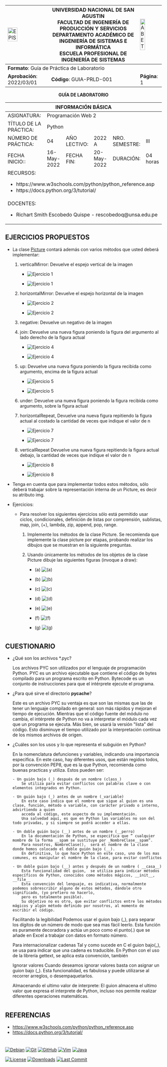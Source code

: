 <div align="center">
<table>
    <theader>
        <tr>
            <td><img src="https://github.com/rescobedoq/pw2/blob/main/epis.png?raw=true" alt="EPIS" style="width:50%; height:auto"/></td>
            <th>
                <span style="font-weight:bold;">UNIVERSIDAD NACIONAL DE SAN AGUSTIN</span><br />
                <span style="font-weight:bold;">FACULTAD DE INGENIERÍA DE PRODUCCIÓN Y SERVICIOS</span><br />
                <span style="font-weight:bold;">DEPARTAMENTO ACADÉMICO DE INGENIERÍA DE SISTEMAS E INFORMÁTICA</span><br />
                <span style="font-weight:bold;">ESCUELA PROFESIONAL DE INGENIERÍA DE SISTEMAS</span>
            </th>
            <td><img src="https://github.com/rescobedoq/pw2/blob/main/abet.png?raw=true" alt="ABET" style="width:50%; height:auto"/></td>
        </tr>
    </theader>
    <tbody>
        <tr><td colspan="3"><span style="font-weight:bold;">Formato</span>: Guía de Práctica de Laboratorio</td></tr>
        <tr><td><span style="font-weight:bold;">Aprobación</span>:  2022/03/01</td><td><span style="font-weight:bold;">Código</span>: GUIA-PRLD-001</td><td><span style="font-weight:bold;">Página</span>: 1</td></tr>
    </tbody>
</table>
</div>

<div align="center">
<span style="font-weight:bold;">GUÍA DE LABORATORIO</span><br />
</div>


<table>
<theader>
<tr><th colspan="6">INFORMACIÓN BÁSICA</th></tr>
</theader>
<tbody>
<tr><td>ASIGNATURA:</td><td colspan="5">Programación Web 2</td></tr>
<tr><td>TÍTULO DE LA PRÁCTICA:</td><td colspan="5">Python</td></tr>
<tr>
<td>NÚMERO DE PRÁCTICA:</td><td>04</td><td>AÑO LECTIVO:</td><td>2022 A</td><td>NRO. SEMESTRE:</td><td>III</td>
</tr>
<tr>
<td>FECHA INICIO::</td><td>16-May-2022</td><td>FECHA FIN:</td><td>20-May-2022</td><td>DURACIÓN:</td><td>04 horas</td>
</tr>
<tr><td colspan="6">RECURSOS:
    <ul>
        <li>https://www.w3schools.com/python/python_reference.asp</li>
        <li>https://docs.python.org/3/tutorial/</li>
    </ul>
</td>
</<tr>
<tr><td colspan="6">DOCENTES:
<ul>
<li>Richart Smith Escobedo Quispe - rescobedoq@unsa.edu.pe</li>
</ul>
</td>
</<tr>
</tdbody>
</table>



## EJERCICIOS PROPUESTOS

-   La clase [Picture](Tarea-del-Ajedrez/picture.py) contará además con varios métodos que usted deberá implementar:
    1.  verticalMirror: Devuelve el espejo vertical de la imagen
        
        - ![Ejercicio 1](Imagenes/imagen1.png)
        
        - ![Ejercicio 1](Imagenes/imagen1_1.png)
        
    2.  horizontalMirror: Devuelve el espejo horizontal de la imagen
        
        - ![Ejercicio 2](Imagenes/imagen2.png)
        
        - ![Ejercicio 2](Imagenes/imagen2_1.png)
        
    3.  negative: Devuelve un negativo de la imagen
    4.  join: Devuelve una nueva figura poniendo la figura del argumento al lado derecho de la figura actual
        
        - ![Ejercicio 4](Imagenes/imagen3.png)
        
        - ![Ejercicio 4](Imagenes/imagen3_1.png)
        
    5.  up: Devuelve una nueva figura poniendo la figura recibida como argumento, encima de la figura actual
        
        - ![Ejercicio 5](Imagenes/imagen4.png)
        
        - ![Ejercicio 5](Imagenes/imagen4_1.png)
        
    6.  under: Devuelve una nueva figura poniendo la figura recibida como argumento, sobre la figura actual
    7.  horizontalRepeat, Devuelve una nueva figura repitiendo la figura actual al costado la cantidad de veces que indique el valor de n
        
        - ![Ejercicio 7](Imagenes/imagen5.png)
        
        - ![Ejercicio 7](Imagenes/imagen5_1.png)
        
    8.  verticalRepeat Devuelve una nueva figura repitiendo la figura actual debajo, la cantidad de veces que indique el valor de n
        
        - ![Ejercicio 8](Imagenes/imagen6.png)
        
        - ![Ejercicio 8](Imagenes/imagen6_1.png)

-   Tenga en cuenta que para implementar todos estos métodos, sólo deberá trabajar sobre la representación interna de un Picture, es decir su atributo img.

-   Ejercicios:

    -   Para resolver los siguientes ejercicios sólo está permitido usar ciclos, condicionales, definición de listas por comprensión, sublistas, map, join, (+), lambda, zip, append, pop, range.

        1.  Implemente los métodos de la clase Picture. Se recomienda que implemente la clase picture por etapas, probando realizar los dibujos que se muestran en la siguiente preguntas.
        2.  Usando únicamente los métodos de los objetos de la clase Picture dibuje las siguientes figuras (invoque a draw):

            *    (a) ![(a)](imagenes/ejercicio_02_a.png)

            *    (b) ![(b)](imagenes/ejercicio_02_b.png)

            *    (c) ![(c)](imagenes/ejercicio_02_c.png)

            *    (d) ![(d)](imagenes/ejercicio_02_d.png)

            *    (e) ![(e)](imagenes/ejercicio_02_e.png)

            *    (f) ![(f)](imagenes/ejercicio_02_f.png)

            *    (g) ![(g)](imagenes/ejercicio_02_g.png)

#

## CUESTIONARIO
-   ¿Qué son los archivos *.pyc?

     Los archivos PYC son utilizados por el lenguaje de programación Python. PYC es un archivo ejecutable que contiene el código 
     de bytes compilado para un programa escrito en Python. Bytecode es un conjunto de instrucciones para que el intérprete ejecute 
     el programa.
     
-   ¿Para qué sirve el directorio __pycache__?

     Este es un archivo PYC su ventaja es que son las mismas que las de tener un lenguaje compilado en general: son más rápidos y mejoran 
     el tiempo de ejecución. Mientras que el código fuente del módulo no cambia, el intérprete de Python no va a interpretar el 
     módulo cada vez que un programa se ejecuta. Más bien, se usará la versión "lista" del código. Esto disminuye el tiempo utilizado 
     por la interpretación continua de los mismos archivos de origen.
     
-   ¿Cuáles son los usos y lo que representa el subguión en Python?
     
     En la nomenclatura defunciones y variables, indicando una importancia especifica.
        En este caso,  hay diferentes usos, que están regidos todos, por la convención PEP8, que es la que Python, recomienda como buenas practicas y utiliza.
        Estos pueden ser:

        - Un guión bajo (_) después de un nombre (class_)
            Se utiliza para evitar conflictos con palabras clave o con elementos integrados en Python.

        - Un guión bajo (_) antes de un nombre (_variable)
            En este caso indica que el nombre que sigue al guion es una clase, función, método o variable, con carácter privado o interno, advirtiendo a quien 
            acceda al código, este aspecto de su implementación.
            Una salvedad aquí, es que en Python las variables no son del todo privadas, y si siempre se podrá acceder a ellas.

        - Un doble guión bajo (__) antes de un nombre (__perro)
            En la documentación de Python, se especifica que ” cualquier mombre de la forma __spam se sustituye por _NombreClase__spam”.
            Para nosotros, NombreClase(),  será el nombre de la clase  donde hemos colocado el doble guión bajo (__).
            En definitiva, lo que hace Python en este caso, uno de los mas comunes, es manipular el nombre de la clase, para evitar conflictos

        - Un doble guion bajo (__) antes y después de un nombre ( __casa__)
            Esta funcionalidad del guion,  se utiliza para indicar métodos específicos de Python, conocidos como métodos mágicos, __init__, __file__
            Esta convención del lenguaje, es indicativa, normalmente podemos sobrescribir alguno de estos métodos, dándole otro significado, (yo prefiero no hacerlo,
            pero es totalmente posible).
            Su objetivo no es otro, que evitar conflictos entre los métodos mágicos y algún método definido por nosotros, al momento de escribir el código.

    Facilitando la legibilidad
        Podemos usar el guion bajo (_), para separar los dígitos de un número de modo que sea mas fácil leerlo. Esta función es puramente decoradora y actúa un poco
        como el punto(.) que se añade en Excel a trabajar con datos en formato número.
        
    Para internacionalizar cadenas
        Tal y como sucede en C el guion bajo(_), se usa para indicar que una cadena es traducible.
        En Python con el uso de  la librería gettext, se aplica esta convención, también

    Ignorar valores
        Cuando deseamos ignorar valores  basta con asignar un guion bajo (_). Esta funcionalidad, es fabulosa y puede utilizarse al recorrer arreglos, o
        desempaquetarlos.

    Almacenando el ultimo valor de interprete:
        El guion almacena el ultimo valor que expresa el interprete de Python, incluso nos permite realizar diferentes operaciones matemáticas.

#

## REFERENCIAS
-   https://www.w3schools.com/python/python_reference.asp
-   https://docs.python.org/3/tutorial/

#

[license]: https://img.shields.io/github/license/rescobedoq/pw2?label=rescobedoq
[license-file]: https://github.com/rescobedoq/pw2/blob/main/LICENSE

[downloads]: https://img.shields.io/github/downloads/rescobedoq/pw2/total?label=Downloads
[releases]: https://github.com/rescobedoq/pw2/releases/

[last-commit]: https://img.shields.io/github/last-commit/rescobedoq/pw2?label=Last%20Commit

[Debian]: https://img.shields.io/badge/Debian-D70A53?style=for-the-badge&logo=debian&logoColor=white
[debian-site]: https://www.debian.org/index.es.html

[Git]: https://img.shields.io/badge/git-%23F05033.svg?style=for-the-badge&logo=git&logoColor=white
[git-site]: https://git-scm.com/

[GitHub]: https://img.shields.io/badge/github-%23121011.svg?style=for-the-badge&logo=github&logoColor=white
[github-site]: https://github.com/

[Vim]: https://img.shields.io/badge/VIM-%2311AB00.svg?style=for-the-badge&logo=vim&logoColor=white
[vim-site]: https://www.vim.org/

[Java]: https://img.shields.io/badge/java-%23ED8B00.svg?style=for-the-badge&logo=java&logoColor=white
[java-site]: https://docs.oracle.com/javase/tutorial/


[![Debian][Debian]][debian-site]
[![Git][Git]][git-site]
[![GitHub][GitHub]][github-site]
[![Vim][Vim]][vim-site]
[![Java][Java]][java-site]


[![License][license]][license-file]
[![Downloads][downloads]][releases]
[![Last Commit][last-commit]][releases]
